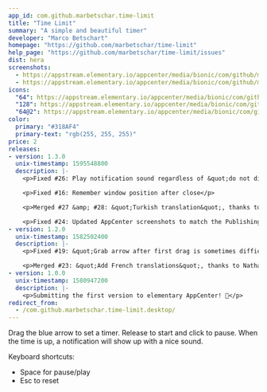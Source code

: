 ```yaml
---
app_id: com.github.marbetschar.time-limit
title: "Time Limit"
summary: "A simple and beautiful timer"
developer: "Marco Betschart"
homepage: "https://github.com/marbetschar/time-limit"
help_page: "https://github.com/marbetschar/time-limit/issues"
dist: hera
screenshots:
  - https://appstream.elementary.io/appcenter/media/bionic/com/github/marbetschar.time-limit/9A0099143630BD4003E4264B7084A12B/screenshots/image-1_orig.png
  - https://appstream.elementary.io/appcenter/media/bionic/com/github/marbetschar.time-limit/9A0099143630BD4003E4264B7084A12B/screenshots/image-2_orig.png
icons:
  "64": https://appstream.elementary.io/appcenter/media/bionic/com/github/marbetschar.time-limit/9A0099143630BD4003E4264B7084A12B/icons/64x64/com.github.marbetschar.time-limit_com.github.marbetschar.time-limit.png
  "128": https://appstream.elementary.io/appcenter/media/bionic/com/github/marbetschar.time-limit/9A0099143630BD4003E4264B7084A12B/icons/128x128/com.github.marbetschar.time-limit_com.github.marbetschar.time-limit.png
  "64@2": https://appstream.elementary.io/appcenter/media/bionic/com/github/marbetschar.time-limit/9A0099143630BD4003E4264B7084A12B/icons/64x64@2/com.github.marbetschar.time-limit_com.github.marbetschar.time-limit.png
color:
  primary: "#318AF4"
  primary-text: "rgb(255, 255, 255)"
price: 2
releases:
- version: 1.3.0
  unix-timestamp: 1595548800
  description: |-
    <p>Fixed #26: Play notification sound regardless of &quot;do not disturb&quot; (needs new notification server)</p>

    <p>Fixed #16: Remember window position after close</p>

    <p>Merged #27 &amp; #28: &quot;Turkish translation&quot;, thanks to Safak Genisol 🎉️ (@safak45x)</p>

    <p>Fixed #24: Updated AppCenter screenshots to match the Publishing Requirements</p>
- version: 1.2.0
  unix-timestamp: 1582502400
  description: |-
    <p>Fixed #19: &quot;Grab arrow after first drag is sometimes difficult&quot;</p>

    <p>Merged #23: &quot;Add French translations&quot;, thanks to Nathan Bonnemains 🎉️ (@NathanBnm)</p>
- version: 1.0.0
  unix-timestamp: 1580947200
  description: |-
    <p>Submitting the first version to elementary AppCenter! 🎉️</p>
redirect_from:
  - /com.github.marbetschar.time-limit.desktop/
---
```


<p>Drag the blue arrow to set a timer. Release to start and click to pause. When the time is up, a notification will show up with a nice sound.</p>
<p>Keyboard shortcuts:</p>
<ul>
  <li>Space
        for pause/play</li>
  <li>Esc
        to reset</li>
</ul>